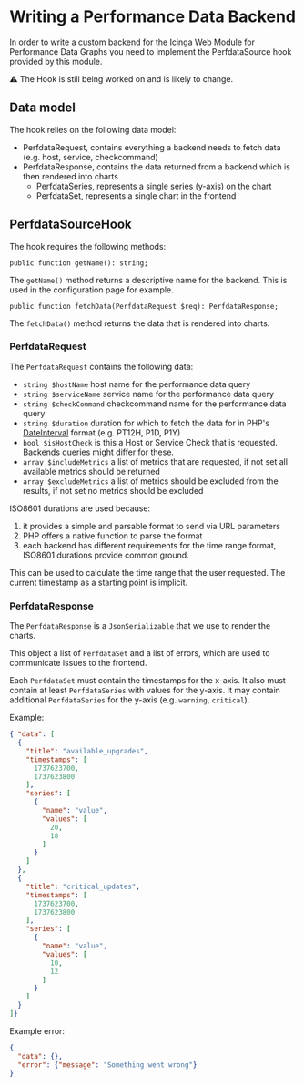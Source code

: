 # Writing a Performance Data Backend

In order to write a custom backend for the Icinga Web Module for Performance Data Graphs you need to implement
the PerfdataSource hook provided by this module.

⚠️ The Hook is still being worked on and is likely to change.

## Data model

The hook relies on the following data model:

* PerfdataRequest, contains everything a backend needs to fetch data (e.g. host, service, checkcommand)
* PerfdataResponse, contains the data returned from a backend which is then rendered into charts
  * PerfdataSeries, represents a single series (y-axis) on the chart
  * PerfdataSet, represents a single chart in the frontend

## PerfdataSourceHook

The hook requires the following methods:

`public function getName(): string;`

The `getName()` method returns a descriptive name for the backend. This is used in the configuration page for example.

`public function fetchData(PerfdataRequest $req): PerfdataResponse;`

The `fetchData()` method returns the data that is rendered into charts.

### PerfdataRequest

The `PerfdataRequest` contains the following data:

* `string $hostName` host name for the performance data query
* `string $serviceName` service name for the performance data query
* `string $checkCommand` checkcommand name for the performance data query
* `string $duration` duration for which to fetch the data for in PHP's [DateInterval](https://www.php.net/manual/en/class.dateinterval.php) format (e.g. PT12H, P1D, P1Y)
* `bool $isHostCheck` is this a Host or Service Check that is requested. Backends queries might differ for these.
* `array $includeMetrics` a list of metrics that are requested, if not set all available metrics should be returned
* `array $excludeMetrics` a list of metrics should be excluded from the results, if not set no metrics should be excluded

ISO8601 durations are used because:

1. it provides a simple and parsable format to send via URL parameters
2. PHP offers a native function to parse the format
3. each backend has different requirements for the time range format, ISO8601 durations provide common ground.

This can be used to calculate the time range that the user requested. The current timestamp as a starting point is implicit.

### PerfdataResponse

The `PerfdataResponse` is a `JsonSerializable` that we use to render the charts.

This object a list of `PerfdataSet` and a list
of errors, which are used to communicate issues to the frontend.

Each `PerfdataSet` must contain the timestamps for the x-axis.
It also must contain at least `PerfdataSeries` with values for the y-axis.
It may contain additional `PerfdataSeries` for the y-axis (e.g. `warning`, `critical`).

Example:

```json
{ "data": [
  {
    "title": "available_upgrades",
    "timestamps": [
      1737623700,
      1737623800
    ],
    "series": [
      {
        "name": "value",
        "values": [
          20,
          18
        ]
      }
    ]
  },
  {
    "title": "critical_updates",
    "timestamps": [
      1737623700,
      1737623800
    ],
    "series": [
      {
        "name": "value",
        "values": [
          10,
          12
        ]
      }
    ]
  }
]}
```

Example error:

```json
{
  "data": {},
  "error": {"message": "Something went wrong"}
}
```
